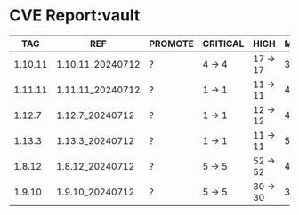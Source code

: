 # CVE Report:vault
|   TAG   |       REF        | PROMOTE | CRITICAL |   HIGH   |  MEDIUM  |  LOW   | UNKNOWN |
|---------|------------------|---------|----------|----------|----------|--------|---------|
| 1.10.11 | 1.10.11_20240712 | ?       | 4 -> 4   | 17 -> 17 | 38 -> 38 | 4 -> 4 | 0 -> 0  |
| 1.11.11 | 1.11.11_20240712 | ?       | 1 -> 1   | 11 -> 11 | 48 -> 30 | 4 -> 2 | 0 -> 0  |
| 1.12.7  | 1.12.7_20240712  | ?       | 1 -> 1   | 12 -> 12 | 48 -> 30 | 4 -> 2 | 0 -> 0  |
| 1.13.3  | 1.13.3_20240712  | ?       | 1 -> 1   | 11 -> 11 | 52 -> 34 | 4 -> 2 | 0 -> 0  |
| 1.8.12  | 1.8.12_20240712  | ?       | 5 -> 5   | 52 -> 52 | 47 -> 47 | 4 -> 4 | 0 -> 0  |
| 1.9.10  | 1.9.10_20240712  | ?       | 5 -> 5   | 30 -> 30 | 36 -> 36 | 3 -> 3 | 0 -> 0  |
